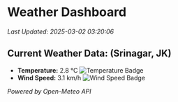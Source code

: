 
# Weather Dashboard

_Last Updated: 2025-03-02 03:20:06_

## Current Weather Data: (Srinagar, JK)
- **Temperature:** 2.8 °C ![Temperature Badge](https://img.shields.io/badge/Temperature-Low%20Temp-blue)
- **Wind Speed:** 3.1 km/h ![Wind Speed Badge](https://img.shields.io/badge/Wind%20Speed-Light%20Wind-blue)

*Powered by Open-Meteo API*
